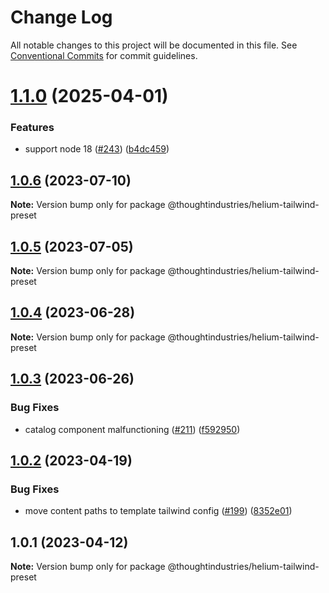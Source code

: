 # Change Log

All notable changes to this project will be documented in this file.
See [Conventional Commits](https://conventionalcommits.org) for commit guidelines.

# [1.1.0](https://github.com/thoughtindustries/helium/compare/@thoughtindustries/helium-tailwind-preset@1.0.6...@thoughtindustries/helium-tailwind-preset@1.1.0) (2025-04-01)


### Features

* support node 18 ([#243](https://github.com/thoughtindustries/helium/issues/243)) ([b4dc459](https://github.com/thoughtindustries/helium/commit/b4dc4597d1c08b3f5b86cfa93eada4ec01610176))





## [1.0.6](https://github.com/thoughtindustries/helium/compare/@thoughtindustries/helium-tailwind-preset@1.0.5...@thoughtindustries/helium-tailwind-preset@1.0.6) (2023-07-10)

**Note:** Version bump only for package @thoughtindustries/helium-tailwind-preset





## [1.0.5](https://github.com/thoughtindustries/helium/compare/@thoughtindustries/helium-tailwind-preset@1.0.4...@thoughtindustries/helium-tailwind-preset@1.0.5) (2023-07-05)

**Note:** Version bump only for package @thoughtindustries/helium-tailwind-preset





## [1.0.4](https://github.com/thoughtindustries/helium/compare/@thoughtindustries/helium-tailwind-preset@1.0.3...@thoughtindustries/helium-tailwind-preset@1.0.4) (2023-06-28)

**Note:** Version bump only for package @thoughtindustries/helium-tailwind-preset





## [1.0.3](https://github.com/thoughtindustries/helium/compare/@thoughtindustries/helium-tailwind-preset@1.0.2...@thoughtindustries/helium-tailwind-preset@1.0.3) (2023-06-26)


### Bug Fixes

* catalog component malfunctioning ([#211](https://github.com/thoughtindustries/helium/issues/211)) ([f592950](https://github.com/thoughtindustries/helium/commit/f5929503e68f368bb3ceb882ea3d279148e0f090))





## [1.0.2](https://github.com/thoughtindustries/helium/compare/@thoughtindustries/helium-tailwind-preset@1.0.1...@thoughtindustries/helium-tailwind-preset@1.0.2) (2023-04-19)


### Bug Fixes

* move content paths to template tailwind config ([#199](https://github.com/thoughtindustries/helium/issues/199)) ([8352e01](https://github.com/thoughtindustries/helium/commit/8352e01f770f8a9699fa4a4a696d2fc51b5d3ee1))





## 1.0.1 (2023-04-12)

**Note:** Version bump only for package @thoughtindustries/helium-tailwind-preset

